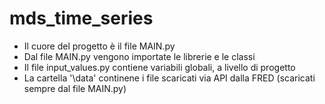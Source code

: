 # mds_time_series
- Il cuore del progetto è il file MAIN.py
- Dal file MAIN.py vengono importate le librerie e le classi
- Il file input_values.py contiene variabili globali, a livello di progetto
- La cartella '\data' continene i file scaricati via API dalla FRED (scaricati sempre dal file MAIN.py)
